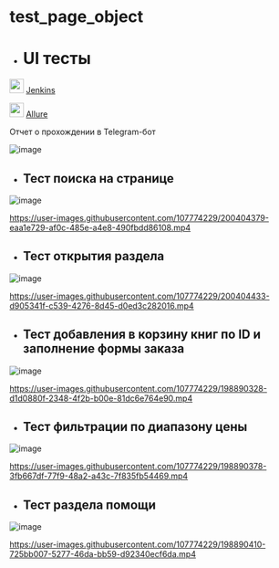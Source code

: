 # test_page_object

* <h1>UI тесты</h1>

<img src="https://user-images.githubusercontent.com/107774229/198146350-1c541de9-3ef0-429a-a9cb-96aae4444891.png" width="25"> <a href="https://jenkins.autotests.cloud/job/001_satrn8_lesson23_page_object/" target="_blank">Jenkins</a>

<img src="https://user-images.githubusercontent.com/107774229/198146647-42f39a19-07b2-4bde-b21a-b570aa703f09.svg" width="25"> <a href="https://jenkins.autotests.cloud/job/001_satrn8_lesson23_page_object/2/allure/" target="_blank">Allure</a>

Отчет о прохождении в Telegram-бот

![image](https://user-images.githubusercontent.com/107774229/198902968-603bb3ed-4d83-4612-984c-0d9644ccc457.png)


   * <h2>Тест поиска на странице</h2> 
  
![image](https://user-images.githubusercontent.com/107774229/198888678-6cb5399b-0242-44e6-aea0-132257353505.png)
  
https://user-images.githubusercontent.com/107774229/200404379-eaa1e729-af0c-485e-a4e8-490fbdd86108.mp4

   * <h2>Тест открытия раздела</h2>
  
![image](https://user-images.githubusercontent.com/107774229/198889408-0fbcb807-efb3-4981-a480-8a5d76c34097.png)

https://user-images.githubusercontent.com/107774229/200404433-d905341f-c539-4276-8d45-d0ed3c282016.mp4

   * <h2>Тест добавления в корзину книг по ID и заполнение формы заказа</h2>
  
![image](https://user-images.githubusercontent.com/107774229/198890326-e67fbfe2-8096-485c-8d34-a4daf31849ab.png)

https://user-images.githubusercontent.com/107774229/198890328-d1d0880f-2348-4f2b-b00e-81dc6e764e90.mp4

   * <h2>Тест фильтрации по диапазону цены</h2>
  
![image](https://user-images.githubusercontent.com/107774229/198890366-0e3241d3-f2f5-4ab2-b4bd-a271bcee8852.png)

https://user-images.githubusercontent.com/107774229/198890378-3fb667df-77f9-48a2-a43c-7f835fb54469.mp4

   * <h2>Тест раздела помощи</h2>
  
![image](https://user-images.githubusercontent.com/107774229/198890406-2dbed7fd-c889-445f-af25-d832fc930356.png)

https://user-images.githubusercontent.com/107774229/198890410-725bb007-5277-46da-bb59-d92340ecf6da.mp4
